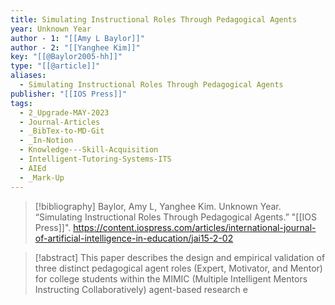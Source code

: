 ```yaml
---
title: Simulating Instructional Roles Through Pedagogical Agents
year: Unknown Year
author - 1: "[[Amy L Baylor]]"
author - 2: "[[Yanghee Kim]]"
key: "[[@Baylor2005-hh]]"
type: "[[@article]]" 
aliases:
  - Simulating Instructional Roles Through Pedagogical Agents
publisher: "[[IOS Press]]"
tags:
  - 2_Upgrade-MAY-2023
  - Journal-Articles
  - _BibTex-to-MD-Git
  - _In-Notion
  - Knowledge---Skill-Acquisition
  - Intelligent-Tutoring-Systems-ITS
  - AIEd
  - _Mark-Up
---
```


> [!bibliography]
> Baylor, Amy L, Yanghee Kim. Unknown Year. “Simulating Instructional Roles Through Pedagogical Agents.” "[[IOS Press]]". https://content.iospress.com/articles/international-journal-of-artificial-intelligence-in-education/jai15-2-02

> [!abstract]
> This paper describes the design and empirical validation of three distinct pedagogical agent roles (Expert, Motivator, and Mentor) for college students within the MIMIC (Multiple Intelligent Mentors Instructing Collaboratively) agent-based research e